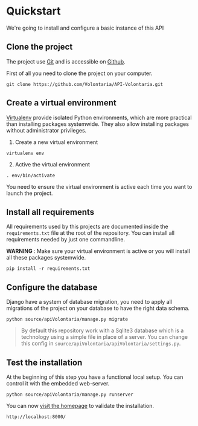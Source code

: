 # Quickstart

We're going to install and configure a basic instance of this API

## Clone the project

The project use [Git](https://git-scm.com/) and is accessible on [Github](https://github.com/).

First of all you need to clone the project on your computer.

```
git clone https://github.com/Volontaria/API-Volontaria.git
```

## Create a virtual environment

[Virtualenv](https://virtualenv.pypa.io/) provide isolated Python environments, which are more practical than installing packages systemwide. They also allow installing packages without administrator privileges.

1. Create a new virtual environment 
```
virtualenv env
```

2. Active the virtual environment

```
. env/bin/activate
```

You need to ensure the virtual environment is active each time you want to launch the project.

## Install all requirements

All requirements used by this projects are documented inside the `requirements.txt` file at the root of the repository.
You can install all requirements needed by just one commandline.

**WARNING** : Make sure your virtual environment is active or you will install all these packages systemwide. 
```
pip install -r requirements.txt
```
 
## Configure the database

Django have a system of database migration, you need to apply all migrations of the project on your database to 
have the right data schema.

```
python source/apiVolontaria/manage.py migrate
```

> By default this repository work with a Sqlite3 database which is a technology using a simple file in place of a server. You can change this config in `source/apiVolontaria/apiVolontaria/settings.py`. 
 
## Test the installation

At the beginning of this step you have a functional local setup. You can control it with the embedded web-server.

```
python source/apiVolontaria/manage.py runserver
```

You can now [visit the homepage](http://localhost:8000/) to validate the installation.

```
http://localhost:8000/
```